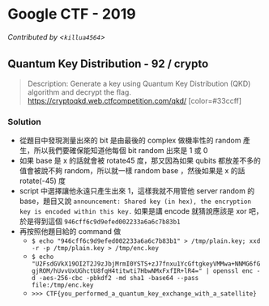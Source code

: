 # Google CTF - 2019
###### Contributed by <`killua4564`>

## Quantum Key Distribution - 92 / crypto

> Description: Generate a key using Quantum Key Distribution (QKD) algorithm and decrypt the flag.
> https://cryptoqkd.web.ctfcompetition.com/qkd/
> [color=#33ccff]

### Solution
- 從題目中發現測量出來的 bit 是由最後的 complex 做機率性的 random 產生，所以我們要確保能知道他每個 bit random 出來是 1 或 0
- 如果 base 是 x 的話就會被 rotate45 度，那又因為如果 qubits 都放差不多的值會被說不夠 random，所以就一樣 random base ，然後如果是 x 的話 rotate(-45) 度
- script 中選擇讓他永遠只產生出來 1，這樣我就不用管他 server random 的 base，題目又說 `announcement: Shared key (in hex), the encryption key is encoded within this key.` 如果是講 encode 就猜說應該是 xor 吧，於是得到這個 `946cff6c9d9efed002233a6a6c7b83b1`
- 再按照他題目給的 command 做
	- `$ echo "946cff6c9d9efed002233a6a6c7b83b1" > /tmp/plain.key; xxd -r -p /tmp/plain.key > /tmp/enc.key`
	- `$ echo "U2FsdGVkX19OI2T2J9zJbjMrmI0YSTS+zJ7fnxu1YcGftgkeyVMMwa+NNMG6fGgjROM/hUvvUxUGhctU8fqH4titwti7HbwNMxFxfIR+lR4=" | openssl enc -d -aes-256-cbc -pbkdf2 -md sha1 -base64 --pass file:/tmp/enc.key`
	- `>>> CTF{you_performed_a_quantum_key_exchange_with_a_satellite}`